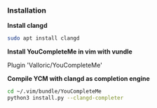### Installation
**Install clangd**
```bash
sudo apt install clangd
```
**Install YouCompleteMe in vim with vundle**

Plugin 'Valloric/YouCompleteMe'

**Compile YCM with clangd as completion engine**
```bash
cd ~/.vim/bundle/YouCompleteMe
python3 install.py --clangd-completer
```
